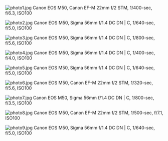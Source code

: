 ![photo1.jpg](/Shutter101/photos/Simbach/img/photo1.jpg)
Canon EOS M50, Canon EF-M 22mm f/2 STM, 1/400-sec, f/6.3, ISO100

![photo2.jpg](/Shutter101/photos/Simbach/img/photo2.jpg)
Canon EOS M50, Sigma 56mm f/1.4 DC DN | C, 1/640-sec, f/5.0, ISO100

![photo3.jpg](/Shutter101/photos/Simbach/img/photo3.jpg)
Canon EOS M50, Sigma 56mm f/1.4 DC DN | C, 1/800-sec, f/5.6, ISO100

![photo4.jpg](/Shutter101/photos/Simbach/img/photo4.jpg)
Canon EOS M50, Sigma 56mm f/1.4 DC DN | C, 1/400-sec, f/4.0, ISO100

![photo5.jpg](/Shutter101/photos/Simbach/img/photo5.jpg)
Canon EOS M50, Sigma 56mm f/1.4 DC DN | C, 1/640-sec, f/5.0, ISO100

![photo6.jpg](/Shutter101/photos/Simbach/img/photo6.jpg)
Canon EOS M50, Canon EF-M 22mm f/2 STM, 1/320-sec, f/5.6, ISO100

![photo7.jpg](/Shutter101/photos/Simbach/img/photo7.jpg)
Canon EOS M50, Sigma 56mm f/1.4 DC DN | C, 1/800-sec, f/3.5, ISO100

![photo8.jpg](/Shutter101/photos/Simbach/img/photo8.jpg)
Canon EOS M50, Canon EF-M 22mm f/2 STM, 1/500-sec, f/7.1, ISO100

![photo9.jpg](/Shutter101/photos/Simbach/img/photo9.jpg)
Canon EOS M50, Sigma 56mm f/1.4 DC DN | C, 1/640-sec, f/5.0, ISO100

